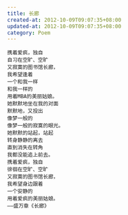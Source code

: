 ```yaml
---
title: 长廊
created-at: 2012-10-09T09:07:35+08:00
updated-at: 2012-10-09T09:07:35+08:00
category: Poem
---
```


    携着爱疯，独自
    自习在空旷、空旷
    又寂寞的图书馆长廊，
    我希望逢着
    一个和我一样
    和我一样的
    用着MBA的美丽姑娘。
    她默默地坐在我的对面
    默默地，又投出
    像梦一般的
    像梦一般的寂寞的眼光。
    她默默的站起，站起
    转身静静的离去
    直到消失在转角
    我都没能追上前去。
    携着爱疯，独自
    徘徊在空旷、空旷
    又寂寞的图书馆长廊，
    我希望身边跟着
    一个安静的
    用着爱疯的美丽姑娘。
    ——盛万章《长廊》
